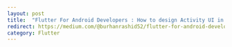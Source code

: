 ```yaml
---
layout: post
title:  "Flutter For Android Developers : How to design Activity UI in Flutter ?"
redirect: https://medium.com/@burhanrashid52/flutter-for-android-developers-how-to-design-activity-ui-in-flutter-4bf7b0de1e48
category: Flutter
---
```

